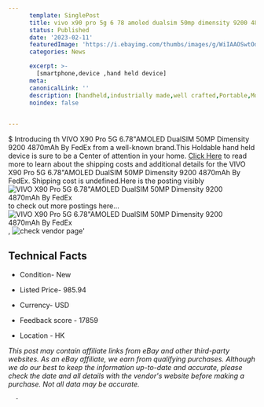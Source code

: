 ```yaml
---
      template: SinglePost
      title: vivo x90 pro 5g 6 78 amoled dualsim 50mp dimensity 9200 4870mah by fedex
      status: Published
      date: '2023-02-11'
      featuredImage: 'https://i.ebayimg.com/thumbs/images/g/WiIAAOSwtOdjfz93/s-l225.jpg'
      categories: News

      excerpt: >-
        [smartphone,device ,hand held device]
      meta:
      canonicalLink: ''
      description: [handheld,industrially made,well crafted,Portable,Mobile,Compact,Convenient,Lightweight,Maneuverable,Man-portable,Miniature,Carriable,Hand-held,Light,Holdable,Transportable,Mobile device,Pocket-sized,On-the-go,Wireless,Cordless,Compact size,Convenient size, smartphone,device ,hand held device]
      noindex: false
      

---
```

$
      Introducing th VIVO X90 Pro 5G 6.78"AMOLED DualSIM 50MP Dimensity 9200 4870mAh By FedEx from a well-known brand.This Holdable hand held device is sure to be a Center of attention  in your home. [Click Here](https://www.ebay.com/itm/325438298648?hash=item4bc5a25a18%3Ag%3AWiIAAOSwtOdjfz93&mkevt=1&mkcid=1&mkrid=711-53200-19255-0&campid=%253CePNCampaignId%253E&customid=%253CreferenceId%253E&toolid=10049) to read more to learn about the shipping costs and additional details for the VIVO X90 Pro 5G 6.78"AMOLED DualSIM 50MP Dimensity 9200 4870mAh By FedEx. Shipping cost is undefined.Here is the posting visibly ![VIVO X90 Pro 5G 6.78"AMOLED DualSIM 50MP Dimensity 9200 4870mAh By FedEx](https://i.ebayimg.com/thumbs/images/g/WiIAAOSwtOdjfz93/s-l225.jpg) to check out more postings here... ![VIVO X90 Pro 5G 6.78"AMOLED DualSIM 50MP Dimensity 9200 4870mAh By FedEx](https://i.ebayimg.com/images/g/WiIAAOSwtOdjfz93/s-l1200.jpg), ![check vendor page](https://origin-galleryplus.ebayimg.com/ws/web/325438298648_2_0_1/225x225.jpg,https://origin-galleryplus.ebayimg.com/ws/web/325438298648_3_0_1/225x225.jpg,https://origin-galleryplus.ebayimg.com/ws/web/325438298648_4_0_1/225x225.jpg)'

      

 ## Technical Facts 



     
      

 - Condition- New 


      

 - Listed Price- 985.94 


      

 - Currency- USD 


      

 - Feedback score - 17859 


      

 - Location - HK 


      
      

 *_This post may contain affiliate links from eBay and other third-party websites. As an eBay affiliate, we earn from qualifying purchases. Although we do our best to keep the information up-to-date and accurate, please check the date and all details with the vendor's website before making a purchase. Not all data may be accurate._*




      -
